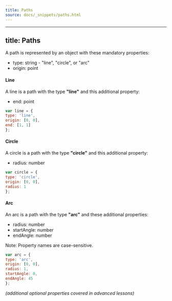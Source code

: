 ```yaml
---
title: Paths
source: docs/_snippets/paths.html
---
```


---
title: Paths
---

A path is represented by an object with these mandatory properties:

* type: string - "line", "circle", or "arc"
* origin: point

#### Line

A line is a path with the type **"line"** and this additional property:

* end: point

```javascript
var line = {
type: 'line',
origin: [0, 0],
end: [1, 1]
};
```

#### Circle

A circle is a path with the type **"circle"** and this additional property:

* radius: number

```javascript
var circle = {
type: 'circle',
origin: [0, 0],
radius: 1
};
```

#### Arc

An arc is a path with the type **"arc"** and these additional properties:

* radius: number
* startAngle: number
* endAngle: number

Note: Property names are case-sensitive.

```javascript
var arc = {
type: 'arc',
origin: [0, 0],
radius: 1,
startAngle: 0,
endAngle: 45
};
```
*(additional optional properties covered in advanced lessons)*
